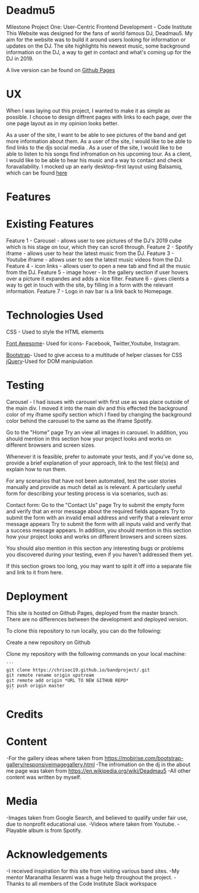 



# Deadmu5
Milestone Project One: User-Centric Frontend Development - Code Institute
This Website was designed for the fans of world famous DJ, Deadmau5. My aim for the website was to build it around users looking for information or updates on the DJ. The site highlights his newest music, some background information on the DJ, a way to get in contact  and what's coming up for the DJ in 2019.


A live version can be found on [Github Pages](https://chrisoc19.github.io/bandproject/)

# UX
When I was laying out this project, I wanted to make it as simple as possible. I choose to design diffrent pages with links to each page, over the one page layout as in my opinion looks better. 

As a user of the site, I want to be able to see pictures of the band and get more information about them.
As a user of the site, I would like to be able to find links to the djs social media .
As a user of the site, I would like to be able to listen to his songs find infromation on his upcoming tour.
As a client, I would like to be able to hear his music and a way to contact and  check foravailability.
I mocked up an early desktop-first layout using Balsamiq, which can be found [here](https://balsamiq.cloud/snckoo2/p15ebfw/r57E)

# Features


# Existing Features
Feature 1 - Carousel - allows user to see pictures of the DJ's 2019 cube which is his stage on tour, which they can scroll through.
Feature 2 - Spotify iframe - allows user to hear the latest music from the DJ.
Feature 3 - Youtube iframe - allows user to see the latest music videos from the DJ.
Feature 4 - icon links - allows user to open a new tab and find all the music from the DJ.
Feature 5 - image hover - In the gallery section if user hovers over a picture it expandes and adds a nice filter.
Feature 6 - gives clients a way to  get in touch with the site, by filling in a form with the relevant information.
Feature 7 -  Logo in nav bar is a link back to Homepage.
# Technologies Used
CSS - Used to style the HTML elements

[Font Awesome](https://fontawesome.com/)- Used for icons- Facebook, Twitter,Youtube, Instagram. 

[Bootstrap](https://getbootstrap.com/)- Used to give access to a multitude of helper classes for CSS
[jQuery](https://jquery.com/)-Used for DOM manipulation

# Testing
Carousel - I had issues with carousel with first use as was place outside of the main div. I moved it into the main div and this effected the background color of my iframe spoify section which I fixed by changing the background color behind the carousel to the same as the iframe Spotify.


Go to the "Home" page
Try an view all images in carousel. 
In addition, you should mention in this section how your project looks and works on different browsers and screen sizes.



Whenever it is feasible, prefer to automate your tests, and if you've done so, provide a brief explanation of your approach, link to the test file(s) and explain how to run them.

For any scenarios that have not been automated, test the user stories manually and provide as much detail as is relevant. A particularly useful form for describing your testing process is via scenarios, such as:

Contact form:
Go to the "Contact Us" page
Try to submit the empty form and verify that an error message about the required fields appears
Try to submit the form with an invalid email address and verify that a relevant error message appears
Try to submit the form with all inputs valid and verify that a success message appears.
In addition, you should mention in this section how your project looks and works on different browsers and screen sizes.

You should also mention in this section any interesting bugs or problems you discovered during your testing, even if you haven't addressed them yet.

If this section grows too long, you may want to split it off into a separate file and link to it from here.

# Deployment
This site is hosted on Github Pages, deployed from the master branch. There are no differences between the development and deployed version.

To clone this repository to run locally, you can do the following:

Create a new repository on Github

Clone my repository with the following commands on your local machine:

    ```
    git clone https://chrisoc19.github.io/bandproject/.git
    git remote rename origin upstream
    git remote add origin *URL TO NEW GITHUB REPO*
    git push origin master
    ```
# Credits

# Content

-For the gallery ideas where taken from https://mobirise.com/bootstrap-gallery/responsiveimagegallery.html
-The infromation on the dj in the about me page was taken from https://en.wikipedia.org/wiki/Deadmau5
-All other content was written by myself.

# Media 
-Images taken from Google Search, and believed to qualify under fair use, due to nonprofit educational use.
-Videos where taken from Youtube.
-Playable album is from Spotify.


# Acknowledgements
-I received inspiration for this site from visiting various band sites.
-My mentor  Maranatha Ilesanmi was a huge help throughout the project.
-Thanks to all members of the Code Institute Slack workspace
